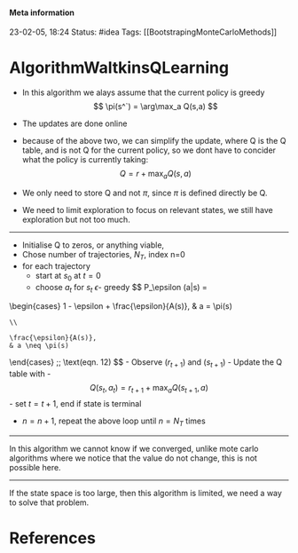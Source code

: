 #### Meta information
23-02-05, 18:24
Status: #idea
Tags: [[BootstrapingMonteCarloMethods]]





# AlgorithmWaltkinsQLearning

- In this algorithm we alays assume that the current policy is greedy
$$
\pi(s^`) = \arg\max_a Q(s,a)
$$
- The updates are done online
- because of the above two, we can simplify the update, where Q is the Q table, and is not Q for the current policy, so we dont have to concider what the policy is currently taking: 
$$
Q = r + \max_a Q(s,a)
$$

- We only need to store Q and not $\pi$, since $\pi$ is defined directly be Q. 
- We need to limit exploration to focus on relevant states, we still have exploration but not too much.
___
- Initialise Q to zeros, or anything viable,
- Chose number of trajectories, $N_T$, index n=0
- for each trajectory
	- start at $s_0$ at $t=0$
	- choose $a_t$ for $s_t$ $\epsilon$- greedy
	$$
P_\epsilon (a|s) =

\begin{cases}
    1 - \epsilon + \frac{\epsilon}{A(s)},
    & a = \pi(s)
    
    \\

    \frac{\epsilon}{A(s)},
    & a \neq \pi(s)
\end{cases}
\;\; \text(eqn. 12)
$$
	- Observe ($r_{t+1}$) and ($s_{t+1}$)
	- Update the Q table with
	- $$
Q(s_t, a_t) = r_{t+1} + \max_a Q(s_{t+1},a)
$$
	- set $t=t+1$, end if state is terminal
- $n=n+1$, repeat the above loop until $n=N_T$ times
___
In this algorithm we cannot know if we converged, unlike mote carlo algorithms where we notice that the value do not change, this is not possible here.
___
If the state space is too large, then this algorithm is limited, we need a way to solve that problem.

# References
